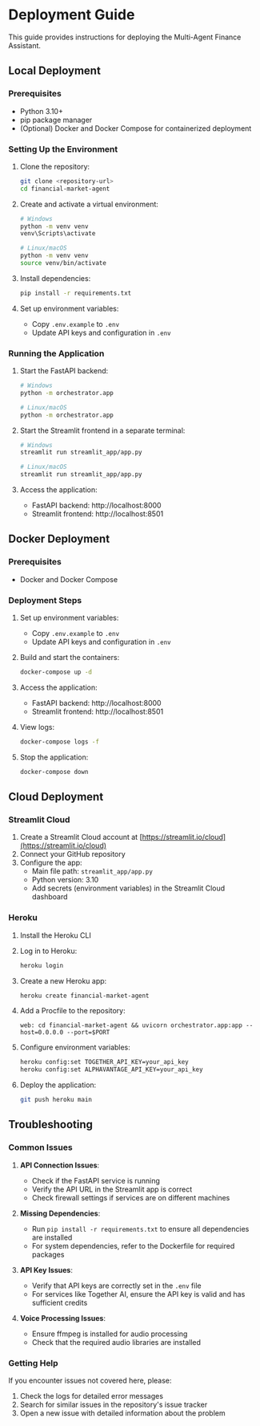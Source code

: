 # Deployment Guide

This guide provides instructions for deploying the Multi-Agent Finance Assistant.

## Local Deployment

### Prerequisites

- Python 3.10+
- pip package manager
- (Optional) Docker and Docker Compose for containerized deployment

### Setting Up the Environment

1. Clone the repository:
   ```bash
   git clone <repository-url>
   cd financial-market-agent
   ```

2. Create and activate a virtual environment:
   ```bash
   # Windows
   python -m venv venv
   venv\Scripts\activate

   # Linux/macOS
   python -m venv venv
   source venv/bin/activate
   ```

3. Install dependencies:
   ```bash
   pip install -r requirements.txt
   ```

4. Set up environment variables:
   - Copy `.env.example` to `.env`
   - Update API keys and configuration in `.env`

### Running the Application

1. Start the FastAPI backend:
   ```bash
   # Windows
   python -m orchestrator.app

   # Linux/macOS
   python -m orchestrator.app
   ```

2. Start the Streamlit frontend in a separate terminal:
   ```bash
   # Windows
   streamlit run streamlit_app/app.py

   # Linux/macOS
   streamlit run streamlit_app/app.py
   ```

3. Access the application:
   - FastAPI backend: http://localhost:8000
   - Streamlit frontend: http://localhost:8501

## Docker Deployment

### Prerequisites

- Docker and Docker Compose

### Deployment Steps

1. Set up environment variables:
   - Copy `.env.example` to `.env`
   - Update API keys and configuration in `.env`

2. Build and start the containers:
   ```bash
   docker-compose up -d
   ```

3. Access the application:
   - FastAPI backend: http://localhost:8000
   - Streamlit frontend: http://localhost:8501

4. View logs:
   ```bash
   docker-compose logs -f
   ```

5. Stop the application:
   ```bash
   docker-compose down
   ```

## Cloud Deployment

### Streamlit Cloud

1. Create a Streamlit Cloud account at [https://streamlit.io/cloud](https://streamlit.io/cloud)
2. Connect your GitHub repository
3. Configure the app:
   - Main file path: `streamlit_app/app.py`
   - Python version: 3.10
   - Add secrets (environment variables) in the Streamlit Cloud dashboard

### Heroku

1. Install the Heroku CLI
2. Log in to Heroku:
   ```bash
   heroku login
   ```

3. Create a new Heroku app:
   ```bash
   heroku create financial-market-agent
   ```

4. Add a Procfile to the repository:
   ```
   web: cd financial-market-agent && uvicorn orchestrator.app:app --host=0.0.0.0 --port=$PORT
   ```

5. Configure environment variables:
   ```bash
   heroku config:set TOGETHER_API_KEY=your_api_key
   heroku config:set ALPHAVANTAGE_API_KEY=your_api_key
   ```

6. Deploy the application:
   ```bash
   git push heroku main
   ```

## Troubleshooting

### Common Issues

1. **API Connection Issues**:
   - Check if the FastAPI service is running
   - Verify the API URL in the Streamlit app is correct
   - Check firewall settings if services are on different machines

2. **Missing Dependencies**:
   - Run `pip install -r requirements.txt` to ensure all dependencies are installed
   - For system dependencies, refer to the Dockerfile for required packages

3. **API Key Issues**:
   - Verify that API keys are correctly set in the `.env` file
   - For services like Together AI, ensure the API key is valid and has sufficient credits

4. **Voice Processing Issues**:
   - Ensure ffmpeg is installed for audio processing
   - Check that the required audio libraries are installed

### Getting Help

If you encounter issues not covered here, please:
1. Check the logs for detailed error messages
2. Search for similar issues in the repository's issue tracker
3. Open a new issue with detailed information about the problem
